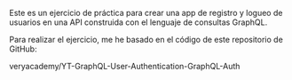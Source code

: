 Este es un ejercicio de práctica para crear una app de registro y logueo de usuarios en una API construida con el lenguaje de consultas GraphQL. 

Para realizar el ejercicio, me he basado en el código de este repositorio de GitHub: 

veryacademy/YT-GraphQL-User-Authentication-GraphQL-Auth
